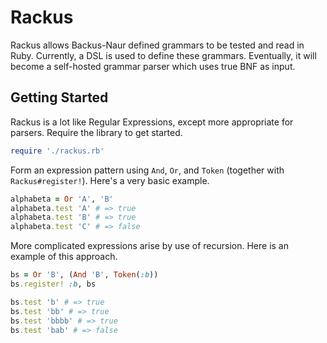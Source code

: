 # Rackus
Rackus allows Backus-Naur defined grammars to be tested and read
in Ruby. Currently, a DSL is used to define these grammars. Eventually,
it will become a self-hosted grammar parser which uses true BNF as input.

## Getting Started
Rackus is a lot like Regular Expressions, except more appropriate for
parsers. Require the library to get started.

```ruby
require './rackus.rb'
```

Form an expression pattern using `And`, `Or`, and `Token` 
(together with `Rackus#register!`). Here's a very basic example.

```ruby
alphabeta = Or 'A', 'B'
alphabeta.test 'A' # => true
alphabeta.test 'B' # => true
alphabeta.test 'C' # => false
```

More complicated expressions arise by use of recursion. Here is an example
of this approach.

```ruby
bs = Or 'B', (And 'B', Token(:b))
bs.register! :b, bs

bs.test 'b' # => true
bs.test 'bb' # => true
bs.test 'bbbb' # => true
bs.test 'bab' # => false
```

